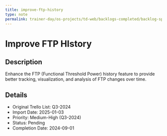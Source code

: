 ```yaml
---
title: improve-ftp-history
type: note
permalink: trainer-day/os-projects/td-web/backlogs-completed/backlog-specs/improve-ftp-history
---
```


# Improve FTP HIstory

## Description
Enhance the FTP (Functional Threshold Power) history feature to provide better tracking, visualization, and analysis of FTP changes over time.

## Details
- Original Trello List: Q3-2024
- Import Date: 2025-01-03
- Priority: Medium-High (Q3-2024)
- Status: Pending
- Completion Date: 2024-09-01